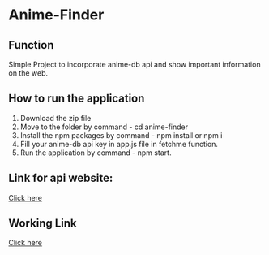# Anime-Finder

## Function 
Simple Project to incorporate anime-db api and show important information on the web.

## How to run the application
1. Download the zip file
2. Move to the folder by command - cd anime-finder
3. Install the npm packages by command - npm install or npm i
4. Fill your anime-db api key in app.js file in fetchme function.
5. Run the application by command - npm start.

## Link for api website:
[Click here](https://rapidapi.com/brian.rofiq/api/anime-db/)

## Working Link 
[Click here](https://anime-finder-plot-info.netlify.app/)
